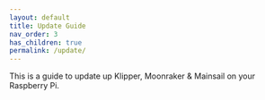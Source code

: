```yaml
---
layout: default
title: Update Guide
nav_order: 3
has_children: true
permalink: /update/
---
```


This is a guide to update up Klipper, Moonraker & Mainsail on your Raspberry Pi.